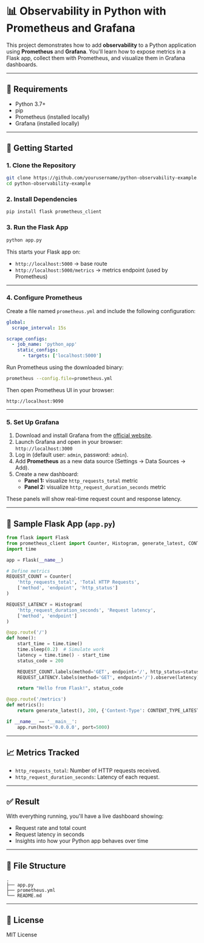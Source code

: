 # 📊 Observability in Python with Prometheus and Grafana

This project demonstrates how to add **observability** to a Python application using **Prometheus** and **Grafana**. You'll learn how to expose metrics in a Flask app, collect them with Prometheus, and visualize them in Grafana dashboards.

---

## 🔧 Requirements

- Python 3.7+
- pip
- Prometheus (installed locally)
- Grafana (installed locally)

---

## 🚀 Getting Started

### 1. Clone the Repository

```bash
git clone https://github.com/yourusername/python-observability-example.git
cd python-observability-example
```

### 2. Install Dependencies

```bash
pip install flask prometheus_client
```

### 3. Run the Flask App

```bash
python app.py
```

This starts your Flask app on:

- `http://localhost:5000` → base route
- `http://localhost:5000/metrics` → metrics endpoint (used by Prometheus)

---

### 4. Configure Prometheus

Create a file named `prometheus.yml` and include the following configuration:

```yaml
global:
  scrape_interval: 15s

scrape_configs:
  - job_name: 'python_app'
    static_configs:
      - targets: ['localhost:5000']
```

Run Prometheus using the downloaded binary:

```bash
prometheus --config.file=prometheus.yml
```

Then open Prometheus UI in your browser:

```
http://localhost:9090
```

---

### 5. Set Up Grafana

1. Download and install Grafana from the [official website](https://grafana.com/grafana/download).
2. Launch Grafana and open in your browser:  
   `http://localhost:3000`
3. Log in (default user: `admin`, password: `admin`).
4. Add **Prometheus** as a new data source (Settings → Data Sources → Add).
5. Create a new dashboard:
   - **Panel 1:** visualize `http_requests_total` metric
   - **Panel 2:** visualize `http_request_duration_seconds` metric

These panels will show real-time request count and response latency.

---

## 🐍 Sample Flask App (`app.py`)

```python
from flask import Flask
from prometheus_client import Counter, Histogram, generate_latest, CONTENT_TYPE_LATEST
import time

app = Flask(__name__)

# Define metrics
REQUEST_COUNT = Counter(
    'http_requests_total', 'Total HTTP Requests',
    ['method', 'endpoint', 'http_status']
)

REQUEST_LATENCY = Histogram(
    'http_request_duration_seconds', 'Request latency',
    ['method', 'endpoint']
)

@app.route('/')
def home():
    start_time = time.time()
    time.sleep(0.2)  # Simulate work
    latency = time.time() - start_time
    status_code = 200

    REQUEST_COUNT.labels(method='GET', endpoint='/', http_status=status_code).inc()
    REQUEST_LATENCY.labels(method='GET', endpoint='/').observe(latency)

    return "Hello from Flask!", status_code

@app.route('/metrics')
def metrics():
    return generate_latest(), 200, {'Content-Type': CONTENT_TYPE_LATEST}

if __name__ == '__main__':
    app.run(host='0.0.0.0', port=5000)
```

---

## 📈 Metrics Tracked

- `http_requests_total`: Number of HTTP requests received.
- `http_request_duration_seconds`: Latency of each request.

---

## ✅ Result

With everything running, you'll have a live dashboard showing:

- Request rate and total count
- Request latency in seconds
- Insights into how your Python app behaves over time

---

## 📂 File Structure

```
.
├── app.py
├── prometheus.yml
└── README.md
```

---

## 📌 License

MIT License
